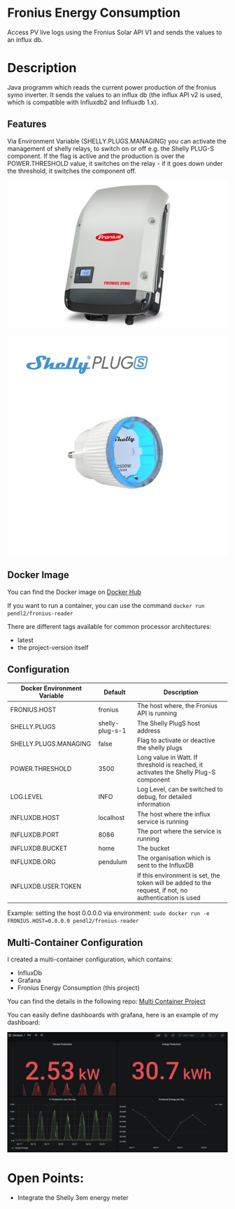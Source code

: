 # Fronius Energy Consumption

Access PV live logs using the Fronius Solar API V1 and sends the values to an influx db.

# Description

Java programm which reads the current power production of the fronius symo inverter. It sends the values to an influx db (the influx API v2 is used, which is compatible with Influxdb2 and Influxdb 1.x).

## Features

Via Environment Variable (SHELLY.PLUGS.MANAGING) you can activate the management of shelly relays, to switch on or off e.g. the Shelly PLUG-S component. If the flag is active and the production is over the POWER.THRESHOLD value, it switches on the relay - if it goes down under the threshold, it switches the component off.

![Fonius Inverter](symo.jpg)

![Shelly Plug-S](shelly-plug-s.jpg)

## Docker Image

You can find the Docker image on [Docker Hub](https://hub.docker.com/repository/docker/pendl2/fronius-reader)

If you want to run a container, you can use the command `docker run pendl2/fronius-reader`

There are different tags available for common processor architectures:
* latest
* the project-version itself

## Configuration

Docker Environment Variable | Default | Description
------------ | ------------- | -------------
FRONIUS.HOST | fronius | The host where, the Fronius API is running
SHELLY.PLUGS | shelly-plug-s-1 | The Shelly PlugS host address
SHELLY.PLUGS.MANAGING | false | Flag to activate or deactive the shelly plugs
POWER.THRESHOLD | 3500 | Long value in Watt. If threshold is reached, it activates the Shelly Plug-S component
LOG.LEVEL | INFO | Log Level, can be switched to debug, for detailed information
INFLUXDB.HOST | localhost | The host where the influx service is running
INFLUXDB.PORT | 8086 | The port where the service is running
INFLUXDB.BUCKET | home  | The bucket
INFLUXDB.ORG | pendulum | The organisation which is sent to the InfluxDB
INFLUXDB.USER.TOKEN | | If this environment is set, the token will be added to the request, if not, no authentication is used

Example:
setting the host 0.0.0.0 via environment: `sudo docker run -e FRONIUS.HOST=0.0.0.0 pendl2/fronius-reader`

## Multi-Container Configuration

I created a multi-container configuration, which contains:
* InfluxDb
* Grafana
* Fronius Energy Consumption (this project)

You can find the details in the following repo: [Multi Container Project](https://github.com/lukeSky3434/multi-container-arm)

You can easily define dashboards with grafana, here is an example of my dashboard:

![Grafana PV Dashboard](dashboard.png)

# Open Points:

* Integrate the Shelly 3em energy meter
